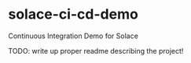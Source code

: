 # solace-ci-cd-demo
Continuous Integration Demo for Solace

TODO: write up proper readme describing the project!

